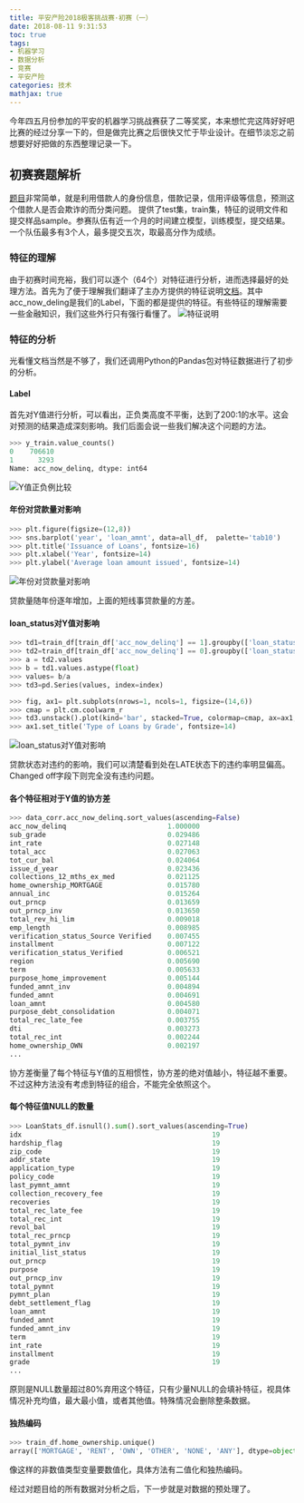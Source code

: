 ```yaml
---
title: 平安产险2018极客挑战赛·初赛（一）
date: 2018-08-11 9:31:53
toc: true
tags: 
- 机器学习
- 数据分析
- 竞赛
- 平安产险
categories: 技术
mathjax: true
---
```


今年四五月份参加的平安的机器学习挑战赛获了二等奖奖，本来想忙完这阵好好吧比赛的经过分享一下的，但是做完比赛之后很快又忙于毕业设计。在细节淡忘之前想要好好把做的东西整理记录一下。

## 初赛赛题解析



[题目](http://pingancx.zhaopin.com/)非常简单，就是利用借款人的身份信息，借款记录，信用评级等信息，预测这个借款人是否会欺诈的而分类问题。
提供了test集，train集，特征的说明文件和提交样品sample。参赛队伍有近一个月的时间建立模型，训练模型，提交结果。一个队伍最多有3个人，最多提交五次，取最高分作为成绩。

### 特征的理解

由于初赛时间充裕，我们可以逐个（64个）对特征进行分析，进而选择最好的处理方法。首先为了便于理解我们翻译了主办方提供的特征说明[文档](https://github.com/xhxt2008/LoanPrediction/blob/master/files/DataDictionary_cn.xlsx)。其中acc_now_deling是我们的Label，下面的都是提供的特征。有些特征的理解需要一些金融知识，我们这些外行只有强行看懂了。
![特征说明](http://ww1.sinaimg.cn/large/6b8ee255gy1fxkeoaeexxj210w0bitaf.jpg)

### 特征的分析

光看懂文档当然是不够了，我们还调用Python的Pandas包对特征数据进行了初步的分析。

#### Label
首先对Y值进行分析，可以看出，正负类高度不平衡，达到了200:1的水平。这会对预测的结果造成深刻影响。我们后面会说一些我们解决这个问题的方法。

```python
>>> y_train.value_counts()
0    706610
1      3293
Name: acc_now_delinq, dtype: int64
```

![Y值正负例比较](http://ww1.sinaimg.cn/large/6b8ee255gy1fxkeo26dwdj20s80k8wf9.jpg)

#### 年份对贷款量对影响

```python
>>> plt.figure(figsize=(12,8))
>>> sns.barplot('year', 'loan_amnt', data=all_df,  palette='tab10')
>>> plt.title('Issuance of Loans', fontsize=16)
>>> plt.xlabel('Year', fontsize=14)
>>> plt.ylabel('Average loan amount issued', fontsize=14)

```

![年份对贷款量对影响](http://ww1.sinaimg.cn/large/6b8ee255gy1fxkeo5d5wqj21620r8q4z.jpg)

贷款量随年份逐年增加，上面的短线事贷款量的方差。

#### loan_status对Y值对影响

```python
>>> td1=train_df[train_df['acc_now_delinq'] == 1].groupby(['loan_status', 'acc_now_delinq']).size()
>>> td2=train_df[train_df['acc_now_delinq'] == 0].groupby(['loan_status', 'acc_now_delinq']).size()
>>> a = td2.values
>>> b = td1.values.astype(float)
>>> values= b/a
>>> td3=pd.Series(values, index=index)

>>> fig, ax1= plt.subplots(nrows=1, ncols=1, figsize=(14,6))
>>> cmap = plt.cm.coolwarm_r
>>> td3.unstack().plot(kind='bar', stacked=True, colormap=cmap, ax=ax1, grid=False)
>>> ax1.set_title('Type of Loans by Grade', fontsize=14)
```

![loan_status对Y值对影响](http://ww1.sinaimg.cn/large/6b8ee255gy1fxkeo5it1rj219e0p2taz.jpg)

贷款状态对违约的影响，我们可以清楚看到处在LATE状态下的违约率明显偏高。Changed off字段下则完全没有违约问题。

#### 各个特征相对于Y值的协方差

```python
>>> data_corr.acc_now_delinq.sort_values(ascending=False)
acc_now_delinq                         1.000000
sub_grade                              0.029486
int_rate                               0.027148
total_acc                              0.027063
tot_cur_bal                            0.024064
issue_d_year                           0.023436
collections_12_mths_ex_med             0.021125
home_ownership_MORTGAGE                0.015780
annual_inc                             0.015264
out_prncp                              0.013659
out_prncp_inv                          0.013650
total_rev_hi_lim                       0.009018
emp_length                             0.008985
verification_status_Source Verified    0.007455
installment                            0.007122
verification_status_Verified           0.006521
region                                 0.005690
term                                   0.005633
purpose_home_improvement               0.005144
funded_amnt_inv                        0.004894
funded_amnt                            0.004691
loan_amnt                              0.004580
purpose_debt_consolidation             0.004071
total_rec_late_fee                     0.003755
dti                                    0.003273
total_rec_int                          0.002244
home_ownership_OWN                     0.002197
...
```

协方差衡量了每个特征与Y值的互相惯性，协方差的绝对值越小，特征越不重要。不过这种方法没有考虑到特征的组合，不能完全依照这个。

#### 每个特征值NULL的数量

```python
>>> LoanStats_df.isnull().sum().sort_values(ascending=True)
idx                                               19
hardship_flag                                     19
zip_code                                          19
addr_state                                        19
application_type                                  19
policy_code                                       19
last_pymnt_amnt                                   19
collection_recovery_fee                           19
recoveries                                        19
total_rec_late_fee                                19
total_rec_int                                     19
revol_bal                                         19
total_rec_prncp                                   19
total_pymnt_inv                                   19
initial_list_status                               19
out_prncp                                         19
purpose                                           19
out_prncp_inv                                     19
total_pymnt                                       19
pymnt_plan                                        19
debt_settlement_flag                              19
loan_amnt                                         19
funded_amnt                                       19
funded_amnt_inv                                   19
term                                              19
int_rate                                          19
installment                                       19
grade                                             19
...
```

原则是NULL数量超过80%弃用这个特征，只有少量NULL的会填补特征，视具体情况补充均值，最大最小值，或者其他值。特殊情况会删除整条数据。

#### 独热编码

```python
>>> train_df.home_ownership.unique()
array(['MORTGAGE', 'RENT', 'OWN', 'OTHER', 'NONE', 'ANY'], dtype=object)
```

像这样的非数值类型变量要数值化，具体方法有二值化和独热编码。

经过对题目给的所有数据对分析之后，下一步就是对数据的预处理了。